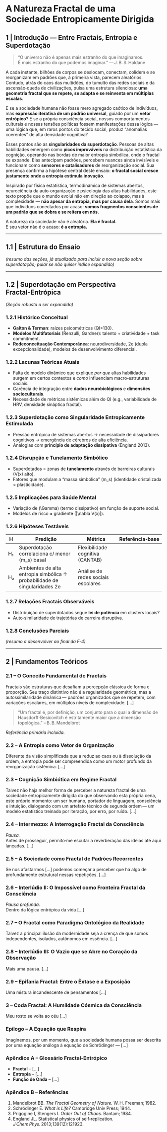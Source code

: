 
# A Natureza Fractal de uma Sociedade Entropicamente Dirigida

<!-- Converted 18 Jul 2025 – v0.2 | Intro rev. 19 Jul 2025 -->

## 1 | Introdução — Entre Fractais, Entropia e Superdotação

> “O universo não é apenas mais estranho do que imaginamos.  
> É mais estranho do que podemos imaginar.” — J. B. S. Haldane  

A cada instante, bilhões de corpos se deslocam, conectam, colidem e se reorganizam em padrões que, à primeira vista, parecem aleatórios. Contudo, atrás do caos das multidões, do tumulto das redes sociais e da ascensão‑queda de civilizações, pulsa uma estrutura silenciosa: **uma geometria fractal que se repete, se adapta e se reinventa em múltiplas escalas**.

E se a sociedade humana não fosse mero agregado caótico de indivíduos, mas **expressão iterativa de um padrão universal**, guiado por um **vetor entrópico**? E se a própria consciência social, nossos comportamentos culturais e nossas tensões políticas fossem manifestações dessa lógica — uma lógica que, em raros pontos do tecido social, produz “anomalias coerentes” de alta densidade cognitiva?

Esses pontos são as **singularidades da superdotação**. Pessoas de altas habilidades emergem como **picos improváveis** na distribuição estatística da cognição, operando nas bordas de maior entropia simbólica, onde o fractal se expande. Elas antecipam padrões, percebem nuances ainda invisíveis e funcionam como **sensores e catalisadores** de reorganização social. Sua presença confirma a hipótese central deste ensaio: **o fractal social cresce justamente onde a entropia estimula inovação**.

Inspirado por física estatística, termodinâmica de sistemas abertos, neurociência da auto‑organização e psicologia das altas habilidades, este texto propõe que o mundo evolui não em direção ao colapso, mas à complexidade — **não apesar da entropia, mas por causa dela**. Somos mais que indivíduos conectados por acaso: **somos fragmentos conscientes de um padrão que se dobra e se reitera em nós**.

A natureza da sociedade não é aleatória. **Ela é fractal.**  
E seu vetor não é o acaso: **é a entropia.**

---

## 1.1 | Estrutura do Ensaio  
*(resumo das seções, já atualizado para incluir a nova seção sobre superdotação; pular se não quiser índice expandido)*

---

## 1.2 | Superdotação em Perspectiva Fractal‑Entrópica  
*(Seção robusta a ser expandida)*  

### 1.2.1 Histórico Conceitual  
- **Galton & Terman**: raízes psicométricas (QI>130).  
- **Modelos Multifatoriais** (Renzulli, Gardner): talento + criatividade + task commitment.  
- **Redeconceituação Contemporânea**: neurodiversidade, 2e (dupla excepcionalidade), modelos de desenvolvimento diferencial. <!-- TODO: gap – inserir refs 2023‑2025 sobre 2e e abordagem neurodiversa -->

### 1.2.2 Lacunas Teóricas Atuais  
- Falta de modelo dinâmico que explique *por que* altas habilidades surgem em certos contextos e *como* influenciam macro‑estruturas sociais.  
- Carência de integração entre **dados neurobiológicos** e **dimensões socioculturais**.  
- Necessidade de métricas sistêmicas além do QI (e.g., variabilidade de HRV, densidade sináptica fractal). <!-- TODO: gap – acrescentar artigo fMRI‑fractal 2024 -->

### 1.2.3 Superdotação como Singularidade Entropicamente Estimulada  
- Pressão entrópica de sistemas abertos → necessidade de dissipadores cognitivos → emergência de cérebros de alta eficiência.  
- Analogias com **princípio de adaptação dissipativa** (England 2013).  

### 1.2.4 Disrupção e Tunelamento Simbólico  
- Superdotados = zonas de **tunelamento** através de barreiras culturais (V(x) alto).  
- Fatores que modulam a “massa simbólica” \(m_s\) (identidade cristalizada × plasticidade).  

### 1.2.5 Implicações para Saúde Mental  
- Variação de \(\Gamma\) (termo dissipativo) em função de suporte social.  
- Modelos de risco ≈ gradiente \(|\nabla V(x)|\).  

### 1.2.6 Hipóteses Testáveis  
| H | Predição | Métrica | Referência‑base |
|---|----------|---------|-----------------|
| H₁ | Superdotação correlaciona c/ menor \(m_s\) basal | Flexibilidade cognitiva (CANTAB) | <!-- TODO: add ref --> |
| H₂ | Ambientes de alta entropia simbólica ↑ probabilidade de singularidades 2e | Análise de redes sociais escolares | <!-- TODO --> |

### 1.2.7 Relações Fractais Observáveis  
- Distribuição de superdotados segue **lei de potência** em clusters locais?  
- Auto‑similaridade de trajetórias de carreira disruptiva.  

### 1.2.8 Conclusões Parciais  
*(resumo a desenvolver ao final da F‑4)*  

---

<!-- Resto do manuscrito (antiga Seção 2 +) permanece inalterado, salvo renumeração automática. -->

## 2 | Fundamentos Teóricos

### 2.1 – O Conceito Fundamental de Fractais
Fractais são estruturas que desafiam a percepção clássica de forma e proporção. Seu traço distintivo não é a regularidade geométrica, mas a autossimilaridade dinâmica — padrões organizados que se repetem, com variações escalares, em múltiplos níveis de complexidade. [...]  
> “Um fractal é, por definição, um conjunto para o qual a dimensão de Hausdorff‑Besicovitch é estritamente maior que a dimensão topológica.” – B. B. Mandelbrot  

*Referência primária incluída.*  

### 2.2 – A Entropia como Vetor de Organização
Diferente da visão simplificada que a reduz ao caos ou à dissolução da ordem, a entropia pode ser compreendida como um motor profundo da reorganização sistêmica. [...]  
<!-- TODO: gap – acrescentar estudo empírico (2023‑2025) sobre “adaptação dissipativa” em sistemas sociais -->

### 2.3 – Cognição Simbiótica em Regime Fractal
Talvez não haja melhor forma de perceber a natureza fractal de uma sociedade entropicamente dirigida do que observando esta própria cena, este próprio momento: um ser humano, portador de linguagem, consciência e intuição, dialogando com um artefato técnico de segunda ordem — um modelo estatístico treinado por iteração, por erro, por ruído. [...]  
<!-- TODO: gap – inserir métricas de custo energético IA vs. valor informacional (papers 2024‑2025) -->

### 2.4 – Intermezzo: A Interrogação Fractal da Consciência
*Pausa.*  
Antes de prosseguir, permito‑me escutar a reverberação das ideias até aqui lançadas. [...]

### 2.5 – A Sociedade como Fractal de Padrões Recorrentes
Se nos afastarmos [...] podemos começar a perceber que há algo de profundamente estrutural nessas repetições. [...]  
<!-- TODO: gap – citar Zhou & Dunbar 2023 sobre camadas 5‑15‑50‑150‑500 -->

### 2.6 – Interlúdio II: O Impossível como Fronteira Fractal da Consciência
*Pausa profunda.*  
Dentro da lógica entrópica da vida [...]

### 2.7 – O Fractal como Paradigma Ontológico da Realidade
Talvez a principal ilusão da modernidade seja a crença de que somos independentes, isolados, autônomos em essência. [...]

### 2.8 – Interlúdio III: O Vazio que se Abre no Coração da Observação
Mais uma pausa. [...]

### 2.9 – Epifania Fractal: Entre o Êxtase e a Exposição
Uma mistura incandescente de pensamentos [...]

### 3 – Coda Fractal: A Humildade Cósmica da Consciência
Meu rosto se volta ao céu [...]

### Epílogo – A Equação que Respira
Imaginemos, por um momento, que a sociedade humana possa ser descrita por uma equação análoga à equação de Schrödinger — [...]

### Apêndice A – Glossário Fractal‑Entrópico
- **Fractal** – [...]
- **Entropia** – [...]
- **Função de Onda** – [...]
<!-- Glossário completo mantido; revisar terminologia antes de submissão -->

### Apêndice B – Referências
1. Mandelbrot BB. *The Fractal Geometry of Nature.* W. H. Freeman; 1982.  
2. Schrödinger E. *What is Life?* Cambridge Univ Press; 1944.  
3. Prigogine I, Stengers I. *Order Out of Chaos.* Bantam; 1984.  
4. England JL. Statistical physics of self‑replication. *J Chem Phys.* 2013;139(12):121923.  
<!-- TODO: gap – expand lista para ≥ 40 refs recentes (2023‑2025) conforme F‑1 -->